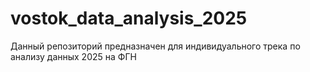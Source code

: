 # vostok_data_analysis_2025
Данный репозиторий предназначен для индивидуального трека по анализу данных 2025 на ФГН
